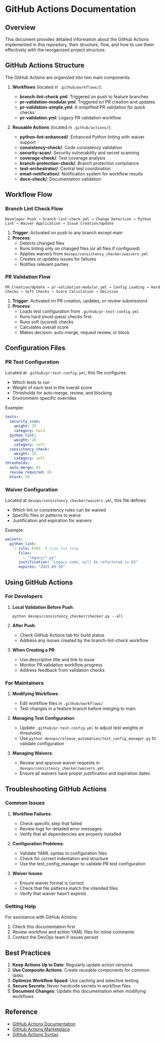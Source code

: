 # GitHub Actions Documentation

## Overview

This document provides detailed information about the GitHub Actions implemented in this repository, their structure, flow, and how to use them effectively with the reorganized project structure.

## GitHub Actions Structure

The GitHub Actions are organized into two main components:

1. **Workflows** (located in `.github/workflows/`):
   - **branch-lint-check.yml**: Triggered on push to feature branches
   - **pr-validation-modular.yml**: Triggered on PR creation and updates
   - **pr-validation-simple.yml**: A simplified PR validation for quick checks
   - **pr-validation.yml**: Legacy PR validation workflow

2. **Reusable Actions** (located in `.github/actions/`):
   - **python-lint-enhanced/**: Enhanced Python linting with waiver support
   - **consistency-check/**: Code consistency validation
   - **security-scan/**: Security vulnerability and secret scanning
   - **coverage-check/**: Test coverage analysis
   - **branch-protection-check/**: Branch protection compliance
   - **test-orchestrator/**: Central test coordination
   - **email-notification/**: Notification system for workflow results
   - **docs-check/**: Documentation validation

## Workflow Flow

### Branch Lint Check Flow

```
Developer Push → branch-lint-check.yml → Change Detection → Python Lint → Waiver Application → Issue Creation/Update
```

1. **Trigger**: Activated on push to any branch except main
2. **Process**:
   - Detects changed files
   - Runs linting only on changed files (or all files if configured)
   - Applies waivers from `devops/consistency_checker/waivers.yml`
   - Creates or updates issues for failures
   - Notifies relevant parties

### PR Validation Flow

```
PR Creation/Update → pr-validation-modular.yml → Config Loading → Hard Checks → Soft Checks → Score Calculation → Decision
```

1. **Trigger**: Activated on PR creation, updates, or review submissions
2. **Process**:
   - Loads test configuration from `.github/pr-test-config.yml`
   - Runs hard (must-pass) checks first
   - Runs soft (scored) checks
   - Calculates overall score
   - Makes decision: auto-merge, request review, or block

## Configuration Files

### PR Test Configuration

Located at `.github/pr-test-config.yml`, this file configures:
- Which tests to run
- Weight of each test in the overall score
- Thresholds for auto-merge, review, and blocking
- Environment-specific overrides

Example:
```yaml
tests:
  security_scan:
    weight: 25
    category: hard
  python_lint:
    weight: 20
    category: soft
  consistency_check:
    weight: 15
    category: soft
thresholds:
  auto_merge: 85
  review_required: 65
  block: 50
```

### Waiver Configuration

Located at `devops/consistency_checker/waivers.yml`, this file defines:
- Which lint or consistency rules can be waived
- Specific files or patterns to waive
- Justification and expiration for waivers

Example:
```yaml
waivers:
  python_lint:
    - rule: E501  # Line too long
      files:
        - "legacy/*.py"
      justification: "Legacy code, will be refactored in Q3"
      expires: "2025-09-30"
```

## Using GitHub Actions

### For Developers

1. **Local Validation Before Push**:
   ```
   python devops/consistency_checker/checker.py --all
   ```

2. **After Push**:
   - Check GitHub Actions tab for build status
   - Address any issues created by the branch-lint-check workflow

3. **When Creating a PR**:
   - Use descriptive title and link to issue
   - Monitor PR validation workflow progress
   - Address feedback from validation checks

### For Maintainers

1. **Modifying Workflows**:
   - Edit workflow files in `.github/workflows/`
   - Test changes in a feature branch before merging to main

2. **Managing Test Configuration**:
   - Update `.github/pr-test-config.yml` to adjust test weights or thresholds
   - Use `python devops/release_automation/test_config_manager.py` to validate configuration

3. **Managing Waivers**:
   - Review and approve waiver requests in `devops/consistency_checker/waivers.yml`
   - Ensure all waivers have proper justification and expiration dates

## Troubleshooting GitHub Actions

### Common Issues

1. **Workflow Failures**:
   - Check specific step that failed
   - Review logs for detailed error messages
   - Verify that all dependencies are properly installed

2. **Configuration Problems**:
   - Validate YAML syntax in configuration files
   - Check for correct indentation and structure
   - Use the test_config_manager to validate PR test configuration

3. **Waiver Issues**:
   - Ensure waiver format is correct
   - Check that file patterns match the intended files
   - Verify that waiver hasn't expired

### Getting Help

For assistance with GitHub Actions:
1. Check this documentation first
2. Review workflow and action YAML files for inline comments
3. Contact the DevOps team if issues persist

## Best Practices

1. **Keep Actions Up to Date**: Regularly update action versions
2. **Use Composite Actions**: Create reusable components for common tasks
3. **Optimize Workflow Speed**: Use caching and selective testing
4. **Secure Secrets**: Never hardcode secrets in workflow files
5. **Document Changes**: Update this documentation when modifying workflows

## Reference

- [GitHub Actions Documentation](https://docs.github.com/en/actions)
- [GitHub Actions Marketplace](https://github.com/marketplace?type=actions)
- [GitHub Actions Syntax](https://docs.github.com/en/actions/reference/workflow-syntax-for-github-actions)
